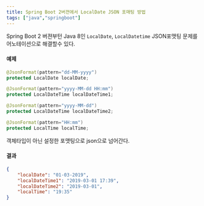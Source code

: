 ```yaml
---
title: Spring Boot 2버젼에서 LocalDate JSON 포매팅 방법
tags: ["java","springboot"]
---
```

Spring Boot 2 버젼부턴 Java 8인 `LocalDate`, `LocalDatetime` JSON포맷팅 문제를 어노테이션으로 해결할수 있다.
#### 예제
```java java
@JsonFormat(pattern="dd-MM-yyyy")
protected LocalDate localDate;

@JsonFormat(pattern="yyyy-MM-dd HH:mm")
protected LocalDateTime localDateTime1;

@JsonFormat(pattern="yyyy-MM-dd")
protected LocalDateTime localDateTime2;

@JsonFormat(pattern="HH:mm")
protected LocalTime localTime;
```
객체타입이 아닌 설정한 포맷팅으로 json으로 넘어간다.

#### 결과
```json json
{
	"localDate": "01-03-2019",
	"localDateTime1": "2019-03-01 17:39",
	"localDateTime2": "2019-03-01",
	"localTime": "19:35"
}
```
<!--stackedit_data:
eyJoaXN0b3J5IjpbMTk5NTgyODcyOCwxNzM2ODU4MzYwLDE4Mj
c3MjQyNzFdfQ==
-->
